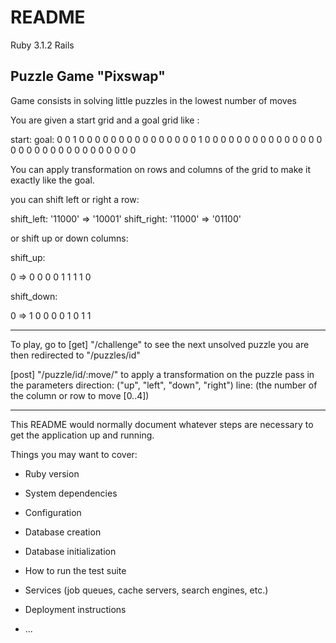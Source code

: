 # README


Ruby 3.1.2
Rails 

## Puzzle Game "Pixswap"

Game consists in solving little puzzles in the lowest number of moves

You are given a start grid and a goal grid like :

start:                            goal:
0 0 1 0 0                         0 0 0 0 0
0 0 0 0 0                         0 0 0 1 0
0 0 0 0 0                         0 0 0 0 0
0 0 0 0 0                         0 0 0 0 0
0 0 0 0 0                         0 0 0 0 0 

You can apply transformation on rows and columns of the grid to make
it exactly like the goal.

you can shift left or right a row:

shift_left: '11000' => '10001' 
shift_right: '11000' => '01100'

or shift up or down columns:

shift_up:

0     =>    0
0           0
0           1
1           1
1           0

shift_down:

0     =>    1
0           0
0           0
1           0
1           1

____

To play, go to 
[get] "/challenge"
to see the next unsolved puzzle
you are then redirected to "/puzzles/id"

[post] "/puzzle/id/:move/"
to apply a transformation on the puzzle
pass in the parameters 
direction: ("up", "left", "down", "right")
line: (the number of the column or row to move [0..4])


____

This README would normally document whatever steps are necessary to get the
application up and running.

Things you may want to cover:

* Ruby version

* System dependencies

* Configuration

* Database creation

* Database initialization

* How to run the test suite

* Services (job queues, cache servers, search engines, etc.)

* Deployment instructions

* ...
